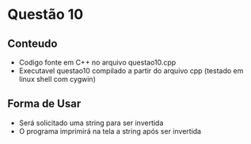 # Questão 10
## Conteudo
- Codigo fonte em C++ no arquivo questao10.cpp
- Executavel questao10 compilado a partir do arquivo cpp (testado em linux shell com cygwin)
## Forma de Usar
- Será solicitado uma string para ser invertida
- O programa imprimirá na tela a string após ser invertida